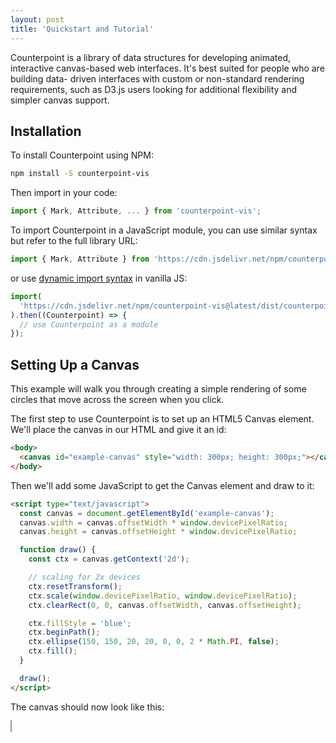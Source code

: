 ```yaml
---
layout: post
title: 'Quickstart and Tutorial'
---
```


Counterpoint is a library of data structures for developing animated, interactive 
canvas-based web interfaces. It's best suited for people who are building data-
driven interfaces with custom or non-standard rendering requirements, such as 
D3.js users looking for additional flexibility and simpler canvas support.

## Installation

To install Counterpoint using NPM:

```bash
npm install -S counterpoint-vis
```

Then import in your code:

```javascript
import { Mark, Attribute, ... } from 'counterpoint-vis';
```

To import Counterpoint in a JavaScript module, you can use similar syntax but
refer to the full library URL:

```javascript
import { Mark, Attribute } from 'https://cdn.jsdelivr.net/npm/counterpoint-vis@latest/dist/counterpoint-vis.es.js';
```

or use [dynamic import syntax](https://developer.mozilla.org/en-US/docs/Web/JavaScript/Reference/Operators/import#) in vanilla JS:

```javascript
import(
  'https://cdn.jsdelivr.net/npm/counterpoint-vis@latest/dist/counterpoint-vis.es.js'
).then((Counterpoint) => {
  // use Counterpoint as a module
});
```

## Setting Up a Canvas

This example will walk you through creating a simple rendering of some circles that
move across the screen when you click.

The first step to use Counterpoint is to set up an HTML5 Canvas element.
We'll place the canvas in our HTML and give it an id:

```html
<body>
  <canvas id="example-canvas" style="width: 300px; height: 300px;"></canvas>
</body>
```

Then we'll add some JavaScript to get the Canvas element and draw to it:

```html
<script type="text/javascript">
  const canvas = document.getElementById('example-canvas');
  canvas.width = canvas.offsetWidth * window.devicePixelRatio;
  canvas.height = canvas.offsetHeight * window.devicePixelRatio;

  function draw() {
    const ctx = canvas.getContext('2d');

    // scaling for 2x devices
    ctx.resetTransform();
    ctx.scale(window.devicePixelRatio, window.devicePixelRatio);
    ctx.clearRect(0, 0, canvas.offsetWidth, canvas.offsetHeight);

    ctx.fillStyle = 'blue';
    ctx.beginPath();
    ctx.ellipse(150, 150, 20, 20, 0, 0, 2 * Math.PI, false);
    ctx.fill();
  }

  draw();
</script>
```

The canvas should now look like this:

<div>
    <canvas id="example-canvas-1" style="width: 300px; height: 300px; border: 1px solid #999;"></canvas>
    <script>
      (() => {
        const canvas = document.getElementById("example-canvas-1");
        canvas.width = canvas.offsetWidth * window.devicePixelRatio;
        canvas.height = canvas.offsetHeight * window.devicePixelRatio;

        function draw() {
            const ctx = canvas.getContext('2d');

            // scaling for 2x devices
            ctx.resetTransform();
            ctx.scale(window.devicePixelRatio, window.devicePixelRatio);
            ctx.clearRect(0, 0, canvas.offsetWidth, canvas.offsetHeight);

            ctx.fillStyle = 'blue';
            ctx.beginPath();
            ctx.ellipse(150, 150, 20, 20, 0, 0, 2 * Math.PI, false);
            ctx.fill();
        }

        draw();
      })();
    </script>

</div>

## Defining Marks and a Render Group

At this point, if we wanted to manually create multiple circles and have them
animate, we would have to create a data structure to hold the point coordinates,
then update that data structure every frame and redraw the canvas accordingly.
That's because unlike with [SVG](https://www.w3schools.com/html/html5_svg.asp),
objects on a canvas are not DOM elements so you cannot use
[CSS animations](https://www.w3schools.com/css/css3_animations.asp) to animate them.
This quickly becomes cumbersome when not all elements are animating at the same
times, when adding or removing elements, or when you want to cancel one animation
mid-flight and begin another one.

**Counterpoint can help you achieve great animations as easily as with SVG, while
getting the great performance and scalability of Canvas.**

It does this by letting you express the contents of the canvas in terms of
**marks**, or drawable units, that have animatable **attributes**. For instance,
in a scatter plot, the marks might be points consisting of _x_ and _y_ attributes.

Let's set up some marks in our script to represent two circles. Each `Mark` is
constructed with an ID (any identifier) and a dictionary of attributes:

```javascript
let marks = [
  new Mark(0, { x: 50, y: 50 }),
  new Mark(1, { x: 200, y: 100 }),
];
```

Attributes can also be initialized with functions that get called whenever the
attribute is needed. For example, we could set up a `color` attribute that
changes depending on the marks' x and y positions:

```javascript
function getColor(mark) {
  return `hsl(${mark.attr('x') * 360 / 500}, ${mark.attr('y') * 100 / 500}%, 40%)`;
}

let marks = [
  new Mark(0, { x: 50, y: 50, color: getColor }),
  new Mark(1, { x: 200, y: 100, color: getColor }),
];
```

Counterpoint also provides a container called `MarkRenderGroup` which helps
manage animations and updates over a potentially large set of marks. Let's use it
to wrap our array of marks:

```javascript
let renderGroup = new MarkRenderGroup(marks);
```

Now that we've defined our marks and their attributes, we can use them to
re-implement the `draw()` function we created above. Every time `draw()` gets
called (which is still just once for now, until we add animations), we iterate
over the render group and get each mark's coordinates using the `Mark.attr()`
method.

```javascript
function draw() {
  const ctx = canvas.getContext('2d');

  // scaling for 2x devices
  ctx.resetTransform();
  ctx.scale(window.devicePixelRatio, window.devicePixelRatio);
  ctx.clearRect(0, 0, canvas.offsetWidth, canvas.offsetHeight);

  ctx.fillStyle = 'blue';
  // iterate over the marks in the render group and draw them
  renderGroup.forEach((mark) => {
    ctx.beginPath();
    ctx.fillStyle = mark.attr('color');
    ctx.ellipse(mark.attr('x'), mark.attr('y'), 20, 20, 0, 0, 2 * Math.PI, false);
    ctx.fill();
  });
}
```

<div>
    <canvas id="example-canvas-2" style="width: 300px; height: 300px; border: 1px solid #999;"></canvas>
    <script>
        import('https://cdn.jsdelivr.net/npm/counterpoint-vis@latest/dist/counterpoint-vis.es.js').then(({ Mark, MarkRenderGroup }) => {
            const canvas = document.getElementById("example-canvas-2");
            canvas.width = canvas.offsetWidth * window.devicePixelRatio;
            canvas.height = canvas.offsetHeight * window.devicePixelRatio;

            function getColor(mark) {
              return `hsl(${mark.attr('x') * 360 / 500}, ${mark.attr('y') * 100 / 500}%, 40%)`;
            }

            let marks = [
              new Mark(0, { x: 50, y: 50, color: getColor }),
              new Mark(1, { x: 200, y: 100, color: getColor }),
            ];
            let renderGroup = new MarkRenderGroup(marks);

            function draw() {
                const ctx = canvas.getContext('2d');

                // scaling for 2x devices
                ctx.resetTransform();
                ctx.scale(window.devicePixelRatio, window.devicePixelRatio);
                ctx.clearRect(0, 0, canvas.offsetWidth, canvas.offsetHeight);

                ctx.fillStyle = 'blue';
                renderGroup.forEach((mark) => {
                    ctx.beginPath();
                    ctx.fillStyle = mark.attr('color');
                    ctx.ellipse(mark.attr('x'), mark.attr('y'), 20, 20, 0, 0, 2 * Math.PI, false);
                    ctx.fill();
                });
            }

            draw();
        });
    </script>

</div>

That's great, but it still looks pretty basic. Let's add some animations!

## Simple Animations

Now that we've encoded our canvas objects as `Mark` instances and placed them
in a render group, it's easy to perform animations on the attributes we've
defined. As the animations play, our `draw()` function will get called every
frame, and the values returned by the `Mark.attr()` method will automatically
interpolate to the new values.

> **TIP: Keeping it Fast**
> 
> Since the `draw()` function will get called about 60 times per second during animations, it's 
> important to make sure it runs fast and doesn't perform any unnecessary
> calculations. Plus, you can configure Counterpoint to redraw only when
> needed, improving performance and saving energy.
> 
>
{: .block-tip }

To enable animations, we first have to create a **<a href="{{ site.baseurl }}/pages/03-animation-timing#tickers">ticker</a>** to keep track of our
animations' timing. This `Ticker` instance will keep track of the render group(s)
we give it, and we pass it a function to call when the state of the render group
changes:

```javascript
ticker = new Ticker(renderGroup).onChange(draw);
```

Now all that's left is to write the animations! For this example we'll simply add
a button that animates both circles' locations to a random spot when clicked. The
click handler will look like this:

```javascript
function animateCircles() {
  renderGroup
    .animateTo('x', () => Math.random() * 300)
    .animateTo('y', () => Math.random() * 300);
}
```

And we'll add the click handler to a new button:

```html
<button onclick="animateCircles">Animate</button>
```

Once completed, you should have something that looks like the following:

<div>
    <canvas id="example-canvas-3" style="width: 300px; height: 300px; border: 1px solid #999;"></canvas>
    <div><button style="margin-bottom: 32px;" id="animate-button-3">Animate</button></div>
    <script>
        import('https://cdn.jsdelivr.net/npm/counterpoint-vis@latest/dist/counterpoint-vis.es.js').then(({ Mark, Ticker, MarkRenderGroup }) => {
            const canvas = document.getElementById("example-canvas-3");
            canvas.width = canvas.offsetWidth * window.devicePixelRatio;
            canvas.height = canvas.offsetHeight * window.devicePixelRatio;

            function getColor(mark) {
              return `hsl(${mark.attr('x') * 360 / 500}, ${mark.attr('y') * 100 / 500}%, 40%)`;
            }

            let marks = [
              new Mark(0, { x: 50, y: 50, color: getColor }),
              new Mark(1, { x: 200, y: 100, color: getColor }),
            ];
            let renderGroup = new MarkRenderGroup(marks);

            function draw() {
                const ctx = canvas.getContext('2d');

                // scaling for 2x devices
                ctx.resetTransform();
                ctx.scale(window.devicePixelRatio, window.devicePixelRatio);
                ctx.clearRect(0, 0, canvas.offsetWidth, canvas.offsetHeight);

                ctx.fillStyle = 'blue';
                renderGroup.forEach((mark) => {
                    ctx.beginPath();
                    ctx.fillStyle = mark.attr('color');
                    ctx.ellipse(mark.attr('x'), mark.attr('y'), 20, 20, 0, 0, 2 * Math.PI, false);
                    ctx.fill();
                });
            }

            let ticker = new Ticker(renderGroup).onChange(() => draw());

            document.getElementById('animate-button-3').addEventListener('click', () => {
              renderGroup
                .animateTo('x', () => Math.random() * 300)
                .animateTo('y', () => Math.random() * 300);
            });

            draw();
        });
    </script>
</div>

Although these are simple animations so far, you can already see that Counterpoint
has helped make our animations easy to create yet smooth. For example, if you click
the button multiple times quickly, you'll see that the animations smoothly switch
from one to the next with no jitter. And we didn't have to animate the `color`
property, since that was automatically computed from our animations to `x` and `y`.

## Next Steps

From here, you can check out further documentation to learn about [how to use attributes and marks effectively]({{ site.baseurl }}/pages/02-marks-and-rendergroups),
[make more complex animations]({{ site.baseurl }}/pages/03-animation-timing), 
[add and remove marks dynamically]({{ site.baseurl }}/pages/04-staging),
[make your canvases non-visually accessible]({{ site.baseurl }}/pages/06-accessible-navigation), and more.

We've also provided some more complete examples:

* An [animated scatter plot of the Cars dataset]({{ site.baseurl }}/2024/04/30/cars) showing cars over time
* A [network/embedding visualization of VIS paper citations]({{ site.baseurl }}/2024/04/30/citations)
* A [keyboard-navigable version of the Gapminder chart]({{ site.baseurl }}/2024/04/30/gapminder-accessible)